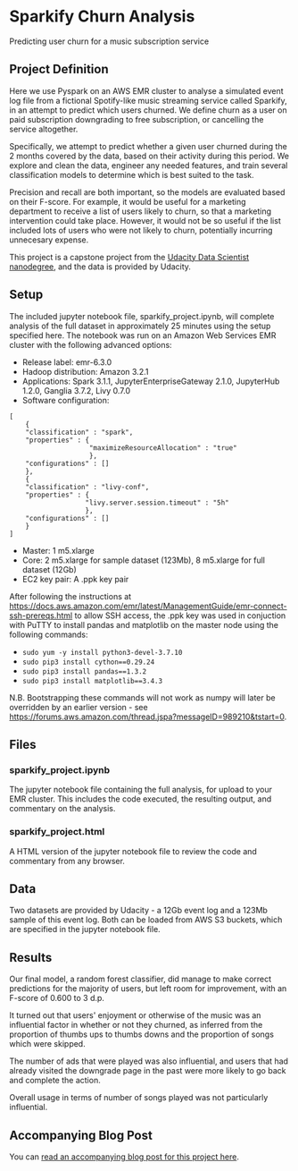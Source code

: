 # Sparkify Churn Analysis
Predicting user churn for a music subscription service

## Project Definition

Here we use Pyspark on an AWS EMR cluster to analyse a simulated event log file from a fictional Spotify-like music streaming service called Sparkify, in an attempt to predict which users churned. We define churn as a user on paid subscription downgrading to free subscription, or cancelling the service altogether.

Specifically, we attempt to predict whether a given user churned during the 2 months covered by the data, based on their activity during this period. We explore and clean the data, engineer any needed features, and train several classification models to determine which is best suited to the task.

Precision and recall are both important, so the models are evaluated based on their F-score. For example, it would be useful for a marketing department to receive a list of users likely to churn, so that a marketing intervention could take place. However, it would not be so useful if the list included lots of users who were not likely to churn, potentially incurring unnecesary expense.

This project is a capstone project from the [Udacity Data Scientist nanodegree](https://www.udacity.com/course/data-scientist-nanodegree--nd025), and the data is provided by Udacity.

## Setup

The included jupyter notebook file, sparkify_project.ipynb,  will complete analysis of the full dataset in approximately 25 minutes using the setup specified here. The notebook was run on an Amazon Web Services EMR cluster with the following advanced options:
* Release label: emr-6.3.0
* Hadoop distribution: Amazon 3.2.1
* Applications: Spark 3.1.1, JupyterEnterpriseGateway 2.1.0, JupyterHub 1.2.0, Ganglia 3.7.2, Livy 0.7.0
* Software configuration:
```
[
    {
    "classification" : "spark", 
    "properties" : {
                    "maximizeResourceAllocation" : "true"
                    }, 
    "configurations" : []
    },
    {
    "classification" : "livy-conf", 
    "properties" : {
                   "livy.server.session.timeout" : "5h"
                   }, 
    "configurations" : []
    }
]
```
* Master: 1 m5.xlarge
* Core: 2 m5.xlarge for sample dataset (123Mb), 8 m5.xlarge for full dataset (12Gb)
* EC2 key pair: A .ppk key pair


After following the instructions at https://docs.aws.amazon.com/emr/latest/ManagementGuide/emr-connect-ssh-prereqs.html to allow SSH access, the .ppk key was used in conjuction with PuTTY to install pandas and matplotlib on the master node using the following commands:

* `sudo yum -y install python3-devel-3.7.10`
* `sudo pip3 install cython==0.29.24`
* `sudo pip3 install pandas==1.3.2`
* `sudo pip3 install matplotlib==3.4.3`

N.B. Bootstrapping these commands will not work as numpy will later be overridden by an earlier version - see https://forums.aws.amazon.com/thread.jspa?messageID=989210&tstart=0.

## Files

### sparkify_project.ipynb

The jupyter notebook file containing the full analysis, for upload to your EMR cluster. This includes the code executed, the resulting output, and commentary on the analysis.

### sparkify_project.html

A HTML version of the jupyter notebook file to review the code and commentary from any browser.

## Data

Two datasets are provided by Udacity - a 12Gb event log and a 123Mb sample of this event log. Both can be loaded from AWS S3 buckets, which are specified in the jupyter notebook file.

## Results

Our final model, a random forest classifier, did manage to make correct predictions for the majority of users, but left room for improvement, with an F-score of 0.600 to 3 d.p.

It turned out that users' enjoyment or otherwise of the music was an influential factor in whether or not they churned, as inferred from the proportion of thumbs ups to thumbs downs and the proportion of songs which were skipped.

The number of ads that were played was also influential, and users that had already visited the downgrade page in the past were more likely to go back and complete the action.

Overall usage in terms of number of songs played was not particularly influential.

## Accompanying Blog Post

You can [read an accompanying blog post for this project here](https://joelalgee.medium.com/sparkify-churn-analysis-85a3e9e3f83c).
